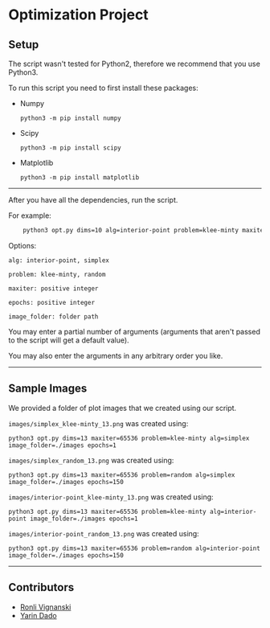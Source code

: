# Optimization Project

## Setup

The script wasn't tested for Python2, therefore we recommend that you use Python3.

To run this script you need to first install these packages:

* Numpy 
    
    `python3 -m pip install numpy`

* Scipy 

    `python3 -m pip install scipy`

* Matplotlib 

    `python3 -m pip install matplotlib`

***

After you have all the dependencies, run the script.

For example:
```bash
    python3 opt.py dims=10 alg=interior-point problem=klee-minty maxiter=1024 epochs=1 image_folder=.
```

Options:
```
alg: interior-point, simplex

problem: klee-minty, random

maxiter: positive integer

epochs: positive integer

image_folder: folder path
```

You may enter a partial number of arguments (arguments that aren't passed to the script will get a default value).

You may also enter the arguments in any arbitrary order you like.

***

## Sample Images

We provided a folder of plot images that we created using our script.

`images/simplex_klee-minty_13.png` was created using: 
```
python3 opt.py dims=13 maxiter=65536 problem=klee-minty alg=simplex image_folder=./images epochs=1
```
`images/simplex_random_13.png` was created using: 
```
python3 opt.py dims=13 maxiter=65536 problem=random alg=simplex image_folder=./images epochs=150
```
`images/interior-point_klee-minty_13.png` was created using: 
```
python3 opt.py dims=13 maxiter=65536 problem=klee-minty alg=interior-point image_folder=./images epochs=1
```
`images/interior-point_random_13.png` was created using: 
```
python3 opt.py dims=13 maxiter=65536 problem=random alg=interior-point image_folder=./images epochs=150
```

***

## Contributors

* [Ronli Vignanski](https://github.com/RonliVignanski)
* [Yarin Dado](https://github.com/yarin-da)